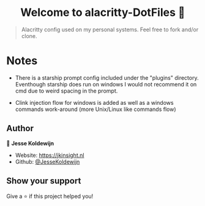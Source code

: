 <h1 align="center">Welcome to alacritty-DotFiles 👋</h1>
<p>
</p>

> Alacritty config used on my personal systems. Feel free to fork and/or clone.

# Notes

-   There is a starship prompt config included under the "plugins" directory. Eventhough starship does run on windows I would not recommend it on cmd due to weird spacing in the prompt.

-   Clink injection flow for windows is added as well as a windows commands work-around (more Unix/Linux like commands flow)

## Author

👤 **Jesse Koldewijn**

-   Website: https://jkinsight.nl
-   Github: [@JesseKoldewijn](https://github.com/JesseKoldewijn)

## Show your support

Give a ⭐️ if this project helped you!
